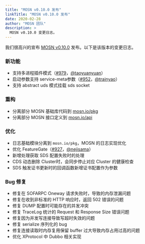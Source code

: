 ```yaml
---
title: "MOSN v0.10.0 发布"
linkTitle: "MOSN v0.10.0 发布"
date: 2020-02-28
author: "MOSN 团队"
description: >
  MOSN v0.10.0 变更日志。
---
```


我们很高兴的宣布 [MOSN v0.10.0](https://github.com/mosn/mosn/releases/tag/v0.10.0) 发布。以下是该版本的变更日志。

### 新功能

- 支持多进程插件模式（[#979](https://github.com/mosn/mosn/pull/979)，[@taoyuanyuan](https://github.com/taoyuanyuan)）
- 启动参数支持 service-meta参数（[#952](https://github.com/mosn/mosn/pull/952)，[@trainyao](https://github.com/trainyao)）
- 支持 abstract uds 模式挂载 sds socket

### 重构

- 分离部分 MOSN 基础库代码到 [mosn.io/pkg](https://github.com/mosn/pkg)
- 分离部分 MOSN 接口定义到 [mosn.io/api](https://github.com/mosn/api)

### 优化

- 日志基础模块分离到 `mosn.io/pkg`，MOSN 的日志实现优化
- 优化 FeatureGate（[#927](https://github.com/mosn/mosn/pull/927)，[@nejisama](https://github.com/nejisama)）
- 新增处理获取 SDS 配置失败时的处理
- CDS 动态删除 Cluster时，会同步停止对应 Cluster 的健康检查
- SDS 触发证书更新时的回调函数新增证书配置作为参数

### Bug 修复

- 修复在 SOFARPC Oneway 请求失败时，导致的内存泄漏问题
- 修复在收到非标准的 HTTP 响应时，返回 502 错误的问题
- 修复 DUMP 配置时可能存在的并发冲突
- 修复 TraceLog 统计的 Request 和 Response Size 错误问题
- 修复因为并发写连接导致写超时失效的问题
- 修复 serialize 序列化的 bug
- 修复连接读取时内存复用保留 buffer 过大导致内存占用过高的问题
- 优化 XProtocol 中 Dubbo 相关实现

